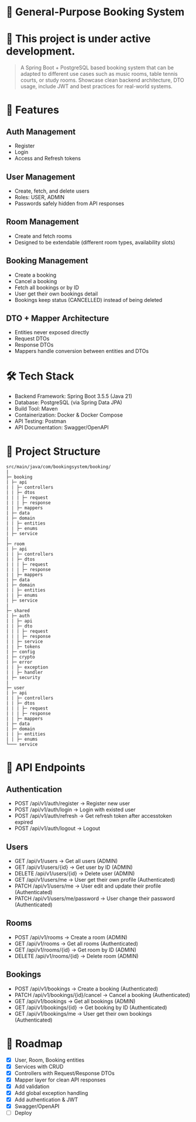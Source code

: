 # 📘 General-Purpose Booking System

# 🚧 This project is under active development.

> A Spring Boot + PostgreSQL based booking system that can be adapted to different use cases such as music rooms, table tennis courts, or study rooms. Showcase clean backend architecture, DTO usage, include JWT and best practices for real-world systems.

# 🚀 Features

## Auth Management

- Register
- Login
- Access and Refresh tokens

## User Management

- Create, fetch, and delete users
- Roles: USER, ADMIN
- Passwords safely hidden from API responses

## Room Management

- Create and fetch rooms
- Designed to be extendable (different room types, availability slots)

## Booking Management

- Create a booking
- Cancel a booking
- Fetch all bookings or by ID
- User get their own bookings detail
- Bookings keep status (CANCELLED) instead of being deleted

## DTO + Mapper Architecture

- Entities never exposed directly
- Request DTOs
- Response DTOs
- Mappers handle conversion between entities and DTOs

# 🛠 Tech Stack

- Backend Framework: Spring Boot 3.5.5 (Java 21)
- Database: PostgreSQL (via Spring Data JPA)
- Build Tool: Maven
- Containerization: Docker & Docker Compose
- API Testing: Postman
- API Documentation: Swagger/OpenAPI

# 📂 Project Structure

```text
src/main/java/com/bookingsystem/booking/
|
├─ booking
| ├─ api
| | ├─ controllers
| | ├─ dtos
| | | ├─ request
| | | ├─ response
| | ├─ mappers
| ├─ data
| ├─ domain
| | ├─ entities
| | ├─ enums
| ├─ service
|
├─ room
| ├─ api
| | ├─ controllers
| | ├─ dtos
| | | ├─ request
| | | ├─ response
| | ├─ mappers
| ├─ data
| ├─ domain
| | ├─ entities
| | ├─ enums
| ├─ service
|
├─ shared
| ├─ auth
| | ├─ api
| | ├─ dto
| | | ├─ request
| | | ├─ response
| | ├─ service
| | ├─ tokens
| ├─ config
| ├─ crypto
| ├─ error
| | ├─ exception
| | ├─ handler
| ├─ security
|
├─ user
| ├─ api
| | ├─ controllers
| | ├─ dtos
| | | ├─ request
| | | ├─ response
| | ├─ mappers
| ├─ data
| ├─ domain
| | ├─ entities
| | ├─ enums
└─── service
```

# 📡 API Endpoints

## Authentication

- POST /api/v1/auth/register → Register new user
- POST /api/v1/auth/login → Login with existed user
- POST /api/v1/auth/refresh → Get refresh token after accesstoken expired
- POST /api/v1/auth/logout → Logout

## Users

- GET /api/v1/users → Get all users (ADMIN)
- GET /api/v1/users/{id} → Get user by ID (ADMIN)
- DELETE /api/v1/users/{id} → Delete user (ADMIN)
- GET /api/v1/users/me → User get their own profile (Authenticated)
- PATCH /api/v1/users/me → User edit and update their profile (Authenticated)
- PATCH /api/v1/users/me/password → User change their password (Authenticated)

## Rooms

- POST /api/v1/rooms → Create a room (ADMIN)
- GET /api/v1/rooms → Get all rooms (Authenticated)
- GET /api/v1/rooms/{id} → Get room by ID (ADMIN)
- DELETE /api/v1/rooms/{id} → Delete room (ADMIN)

## Bookings

- POST /api/v1/bookings → Create a booking (Authenticated)
- PATCH /api/v1/bookings/{id}/cancel → Cancel a booking (Authenticated)
- GET /api/v1/bookings → Get all bookings (ADMIN)
- GET /api/v1/bookings/{id} → Get booking by ID (Authenticated)
- GET /api/v1/bookings/me → User get their own bookings (Authenticated)

# 📅 Roadmap

- [x] User, Room, Booking entities
- [x] Services with CRUD
- [x] Controllers with Request/Response DTOs
- [x] Mapper layer for clean API responses
- [x] Add validation
- [x] Add global exception handling
- [x] Add authentication & JWT
- [x] Swagger/OpenAPI
- [ ] Deploy

